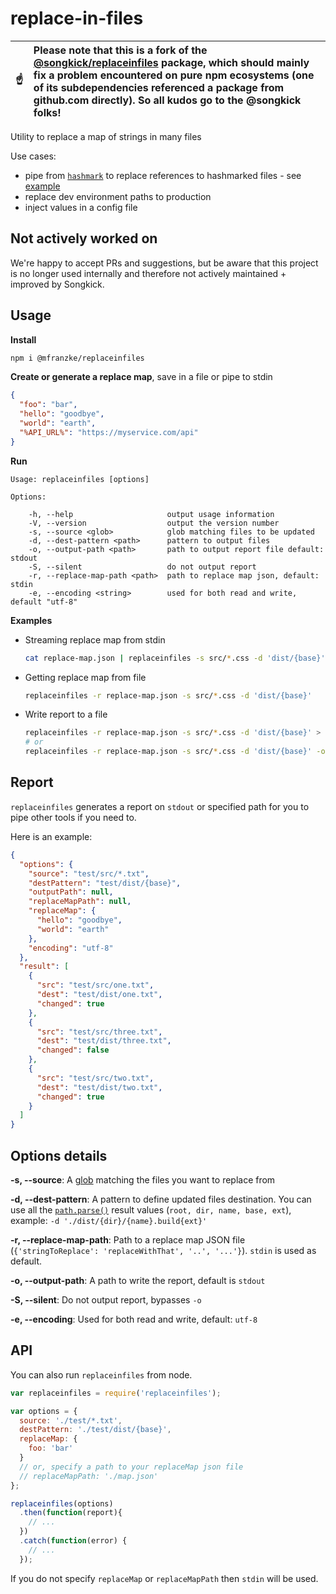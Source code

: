 # replace-in-files <!-- [![Build Status](https://travis-ci.org/songkick/replaceinfiles.svg)](https://travis-ci.org/songkick/replaceinfiles) -->

| :point_up:    | Please note that this is a fork of the [@songkick/replaceinfiles](https://www.npmjs.com/package/@songkick/replaceinfiles) package, which should mainly fix a problem encountered on pure npm ecosystems (one of its subdependencies referenced a package from github.com directly). So all kudos go to the @songkick folks! |
|---------------|:------------------------|

Utility to replace a map of strings in many files

Use cases:

* pipe from [`hashmark`](https://github.com/keithamus/hashmark) to replace references to hashmarked files - see [example](./examples/hashmark)
* replace dev environment paths to production
* inject values in a config file


## Not actively worked on

We're happy to accept PRs and suggestions, but be aware that this project is no longer used internally and therefore not actively maintained + improved by Songkick.


## Usage

**Install**

```sh
npm i @mfranzke/replaceinfiles
```

**Create or generate a replace map**, save in a file or pipe to stdin

```json
{
  "foo": "bar",
  "hello": "goodbye",
  "world": "earth",
  "%API_URL%": "https://myservice.com/api"
}
```

**Run**

```
Usage: replaceinfiles [options]

Options:

    -h, --help                     output usage information
    -V, --version                  output the version number
    -s, --source <glob>            glob matching files to be updated
    -d, --dest-pattern <path>      pattern to output files
    -o, --output-path <path>       path to output report file default: stdout
    -S, --silent                   do not output report
    -r, --replace-map-path <path>  path to replace map json, default: stdin
    -e, --encoding <string>        used for both read and write, default "utf-8"
```

**Examples**

* Streaming replace map from stdin

  ```sh
  cat replace-map.json | replaceinfiles -s src/*.css -d 'dist/{base}'
  ```
* Getting replace map from file

  ```sh
  replaceinfiles -r replace-map.json -s src/*.css -d 'dist/{base}'
  ```
* Write report to a file

  ```sh
  replaceinfiles -r replace-map.json -s src/*.css -d 'dist/{base}' > report.json
  # or
  replaceinfiles -r replace-map.json -s src/*.css -d 'dist/{base}' -o report.json
  ```

## Report

`replaceinfiles` generates a report on `stdout` or specified path for you to pipe other tools if you need to.

Here is an example:

```json
{
  "options": {
    "source": "test/src/*.txt",
    "destPattern": "test/dist/{base}",
    "outputPath": null,
    "replaceMapPath": null,
    "replaceMap": {
      "hello": "goodbye",
      "world": "earth"
    },
    "encoding": "utf-8"
  },
  "result": [
    {
      "src": "test/src/one.txt",
      "dest": "test/dist/one.txt",
      "changed": true
    },
    {
      "src": "test/src/three.txt",
      "dest": "test/dist/three.txt",
      "changed": false
    },
    {
      "src": "test/src/two.txt",
      "dest": "test/dist/two.txt",
      "changed": true
    }
  ]
}
```

## Options details

**-s, --source**: A [glob](https://github.com/isaacs/node-glob) matching the files you want to replace from

**-d, --dest-pattern**: A pattern to define updated files destination. You can use all the [`path.parse()`](https://nodejs.org/api/path.html#path_path_parse_pathstring) result values (`root, dir, name, base, ext`), example: `-d './dist/{dir}/{name}.build{ext}'`

**-r, --replace-map-path**: Path to a replace map JSON file (`{'stringToReplace': 'replaceWithThat', '..', '...'}`). `stdin` is used as default.

**-o, --output-path**: A path to write the report, default is `stdout`

**-S, --silent**: Do not output report, bypasses `-o`

**-e, --encoding**: Used for both read and write, default: `utf-8`

## API

You can also run `replaceinfiles` from node.

```js
var replaceinfiles = require('replaceinfiles');

var options = {
  source: './test/*.txt',
  destPattern: './test/dist/{base}',
  replaceMap: {
    foo: 'bar'
  }
  // or, specify a path to your replaceMap json file
  // replaceMapPath: './map.json'
};

replaceinfiles(options)
  .then(function(report){
    // ...
  })
  .catch(function(error) {
    // ...
  });
```
If you do not specify `replaceMap` or `replaceMapPath` then `stdin` will be used.
